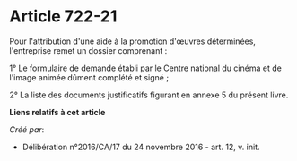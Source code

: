 # Article 722-21

Pour l'attribution d'une aide à la promotion d'œuvres déterminées, l'entreprise remet un dossier comprenant :

1° Le formulaire de demande établi par le Centre national du cinéma et de l'image animée dûment complété et signé ;

2° La liste des documents justificatifs figurant en annexe 5 du présent livre.

**Liens relatifs à cet article**

_Créé par_:

  - Délibération n°2016/CA/17 du 24 novembre 2016 - art. 12, v. init.
